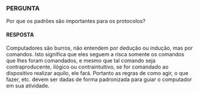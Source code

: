 ### PERGUNTA

Por que os padrões são importantes para os protocolos?

#### RESPOSTA

Computadores são burros, não entendem por dedução ou indução, mas por comandos. Isto significa que eles seguem a risca somente os comandos que lhes foram comandados, e mesmo que tal comando seja contraproducente, ilógico ou contraintuitivo, se for comandado ao dispositivo realizar aquilo, ele fará. Portanto as regras de como agir, o que fazer, etc. devem ser dadas de forma padronizada para guiar o computador em sua atividade.
